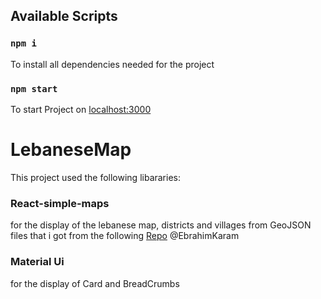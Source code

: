 ## Available Scripts

### `npm i`

To install all dependencies needed for the project 

### `npm start`

To start Project on [localhost:3000](localhost:3000)

# LebaneseMap

This project used the following libararies: 
### React-simple-maps

for the display of the lebanese map, districts and villages from GeoJSON files that i got from the following [Repo](https://github.com/EbrahimKaram/Lebanon-Districts-D3-Map) @EbrahimKaram

### Material Ui

for the display of Card and BreadCrumbs
